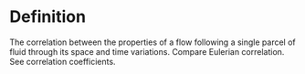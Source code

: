 # Definition

The correlation between the properties of a flow following a single
parcel of fluid through its space and time variations. Compare Eulerian
correlation. See correlation coefficients.

